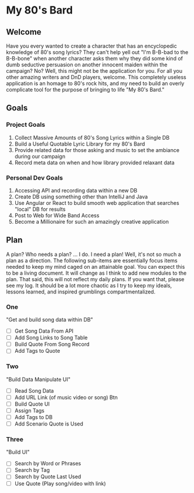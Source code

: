 # My 80's Bard

## Welcome

Have you every wanted to create a character that has an encyclopedic knowledge of 80's song lyrics? They can't help yell out "I'm B-B-bad to the B-B-bone" when another character asks them why they did some kind of dumb seductive persuasion on another innocent maiden within the campaign? No? Well, this might not be the application for you. For all you other amazing writers and DnD players, welcome. This completely useless application is an homage to 80's rock hits, and my need to build an overly complicate tool for the purpose of bringing to life "My 80's Bard."

## Goals

### Project Goals

1. Collect Massive Amounts of 80's Song Lyrics within a Single DB
2. Build a Useful Quotable Lyric Library for my 80's Bard
3. Provide related data for those asking and music to set the ambiance during our campaign
4. Record meta data on when and how library provided relaxant data

### Personal Dev Goals

1. Accessing API and recording data within a new DB
2. Create DB using something other than IntelliJ and Java
3. Use Angular or React to build smooth web application that searches "local" DB for results
4. Post to Web for Wide Band Access
5. Become a Millionaire for such an amazingly creative application

## Plan

A plan? Who needs a plan? ... I do. I need a plan!
Well, it's not so much a plan as a direction. The following sub-items are essentially focus items needed to keep my mind caged on an attainable goal. You can expect this to be a living document. It will change as I think to add new modules to the plan. That said, this will not reflect my daily plans. If you want that, please see my log. It should be a lot more chaotic as I try to keep my ideals, lessons learned, and inspired grumblings compartmentalized.

### One

"Get and build song data within DB"

- [ ] Get Song Data From API
- [ ] Add Song Links to Song Table
- [ ] Build Quote From Song Record
- [ ] Add Tags to Quote

### Two

"Build Data Manipulate UI"

- [ ] Read Song Data
- [ ] Add URL Link (of music video or song) Btn
- [ ] Build Quote UI
- [ ] Assign Tags
- [ ] Add Tags to DB
- [ ] Add Scenario Quote is Used

### Three

"Build UI"

- [ ] Search by Word or Phrases
- [ ] Search by Tag
- [ ] Search by Quote Last Used
- [ ] Use Quote (Play song/video with link)
